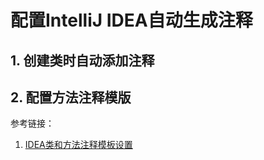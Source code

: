 # 配置IntelliJ IDEA自动生成注释

## 1. 创建类时自动添加注释


## 2. 配置方法注释模版


参考链接：
1. [IDEA类和方法注释模板设置](https://blog.csdn.net/xiaoliulang0324/article/details/79030752)